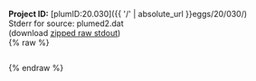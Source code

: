 **Project ID:** [plumID:20.030]({{ '/' | absolute_url }}eggs/20/030/)  
Stderr for source:  plumed2.dat   
(download [zipped raw stdout](plumed2.dat.plumed_master.stdout.txt.zip))  
{% raw %}
<pre>
</pre>
{% endraw %}
